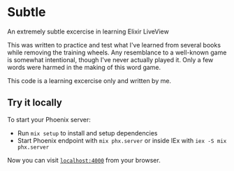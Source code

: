# Subtle

An extremely subtle excercise in learning Elixir LiveView

This was written to practice and test what I've learned from several books while removing the training wheels. Any resemblance to a well-known game is somewhat intentional, though I've never actually played it. Only a few words were harmed in the making of this word game.

This code is a learning excercise only and written by me.

## Try it locally

To start your Phoenix server:

  * Run `mix setup` to install and setup dependencies
  * Start Phoenix endpoint with `mix phx.server` or inside IEx with `iex -S mix phx.server`

Now you can visit [`localhost:4000`](http://localhost:4000) from your browser.

